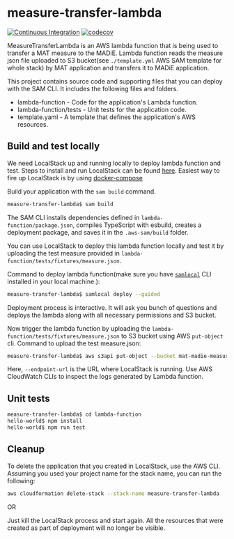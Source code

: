 # measure-transfer-lambda

[![Continuous Integration](https://github.com/MeasureAuthoringTool/measure-transfer-lambda/actions/workflows/ci.yml/badge.svg)](https://github.com/MeasureAuthoringTool/measure-transfer-lambda/actions/workflows/ci.yml)
[![codecov](https://codecov.io/gh/MeasureAuthoringTool/measure-transfer-lambda/branch/main/graph/badge.svg?token=tLwOcvZYVB)](https://codecov.io/gh/MeasureAuthoringTool/measure-transfer-lambda)

MeasureTransferLambda is an AWS lambda function that is being used to transfer a MAT measure to the MADiE.
Lambda function reads the measure json file uploaded to S3 bucket(see `./template.yml` AWS SAM template for whole stack) by MAT application and transfers it to MADiE application.

This project contains source code and supporting files that you can deploy with the SAM CLI. It includes the following files and folders.

  - lambda-function - Code for the application's Lambda function.
  - lambda-function/tests - Unit tests for the application code. 
  - template.yaml - A template that defines the application's AWS resources.

## Build and test locally
We need LocalStack up and running locally to deploy lambda function and test. Steps to install and run LocalStack can be found [here](https://docs.localstack.cloud/get-started/).
Easiest way to fire up LocalStack is by using [docker-compose](https://docs.localstack.cloud/get-started/#docker-compose)

Build your application with the `sam build` command.

```bash
measure-transfer-lambda$ sam build
```

The SAM CLI installs dependencies defined in `lambda-function/package.json`, compiles TypeScript with esbuild, creates a deployment package, and saves it in the `.aws-sam/build` folder.

You can use LocalStack to deploy this lambda function locally and test it by uploading the test measure provided in `lambda-function/tests/fixtures/measure.json`.

Command to deploy lambda function(make sure you have [`samlocal`](https://github.com/localstack/aws-sam-cli-local) CLI installed in your local machine.):

```bash
measure-transfer-lambda$ samlocal deploy --guided
```
Deployment process is interactive. It will ask you bunch of questions and deploys the lambda along with all necessary permissions and S3 bucket.

Now trigger the lambda function by uploading the `lambda-function/tests/fixtures/measure.json` to S3 bucket using AWS `put-object` cli. 
Command to upload the test measure.json:

```bash
measure-transfer-lambda$ aws s3api put-object --bucket mat-madie-measures  --key measure.json --body ./lambda-function/tests/fixtures/measure.json  --endpoint-url http://localhost:4566 --region us-east-1
```
Here, `--endpoint-url` is the URL where LocalStack is running. 
Use AWS CloudWatch CLIs to inspect the logs generated by Lambda function.  

## Unit tests

```bash
measure-transfer-lambda$ cd lambda-function
hello-world$ npm install
hello-world$ npm run test
```

## Cleanup

To delete the application that you created in LocalStack, use the AWS CLI. Assuming you used your project name for the stack name, you can run the following:

```bash
aws cloudformation delete-stack --stack-name measure-transfer-lambda
```
OR

Just kill the LocalStack process and start again. All the resources that were created as part of deployment will no longer be visible.